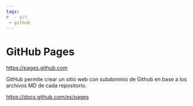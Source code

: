 ```yaml
---
tags:
#  - git
 - github
---
```

# GitHub Pages

https://pages.github.com

GitHub permite crear un sitio web con subdominio de Github en base a los archivos MD de cada repositorio.

https://docs.github.com/es/pages


